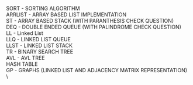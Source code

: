 SORT - SORTING ALGORITHM \
ARRLIST - ARRAY BASED LIST IMPLEMENTATION \
ST - ARRAY BASED STACK (WITH PARANTHESIS CHECK QUESTION) \
DEQ - DOUBLE ENDED QUEUE (WITH PALINDROME CHECK QUESTION) \
LL - Linked List \
LLQ - LINKED LIST QUEUE \
LLST - LINKED LIST STACK \
TR - BINARY SEARCH TREE \
AVL - AVL TREE \
HASH TABLE \
GP - GRAPHS (LINKED LIST AND ADJACENCY MATRIX REPRESENTATION) \
